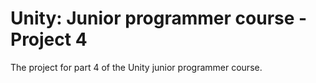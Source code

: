 # Unity: Junior programmer course - Project 4
The project for part 4 of the Unity junior programmer course.
